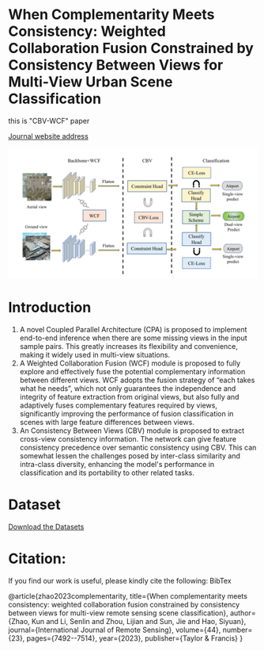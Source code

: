 # When Complementarity Meets Consistency: Weighted Collaboration Fusion Constrained by Consistency Between Views for Multi-View Urban Scene Classification

this is "CBV-WCF" paper

[Journal website address](https://www.tandfonline.com/doi/full/10.1080/01431161.2023.2285741)


![Overall Architecture About CBV-WCF](ALL.jpg)

# Introduction
1. A novel Coupled Parallel Architecture (CPA) is proposed to implement end-to-end inference when there are some missing views in the input sample pairs. This greatly increases its flexibility and convenience, making it widely used in multi-view situations.
2. A Weighted Collaboration Fusion (WCF) module is proposed to fully explore and effectively fuse the potential complementary information between different views. WCF adopts the fusion strategy of “each takes what he needs”, which not only guarantees the independence and integrity of feature extraction from original views, but also fully and adaptively fuses complementary features required by views, significantly improving the performance of fusion classification in scenes with large feature differences between views.
3. An Consistency Between Views (CBV) module is proposed to extract cross-view consistency information. The network can give feature consistency precedence over semantic consistency using CBV. This can somewhat lessen the challenges posed by inter-class similarity and intra-class diversity, enhancing the model's performance in classification and its portability to other related tasks.

# Dataset
[Download the Datasets](http://www.patreo.dcc.ufmg.br/multi-view-datasets/)

# Citation:
If you find our work is useful, please kindly cite the following: BibTex

@article{zhao2023complementarity,
  title={When complementarity meets consistency: weighted collaboration fusion constrained by consistency between views for multi-view remote sensing scene classification},
  author={Zhao, Kun and Li, Senlin and Zhou, Lijian and Sun, Jie and Hao, Siyuan},
  journal={International Journal of Remote Sensing},
  volume={44},
  number={23},
  pages={7492--7514},
  year={2023},
  publisher={Taylor \& Francis}
}
